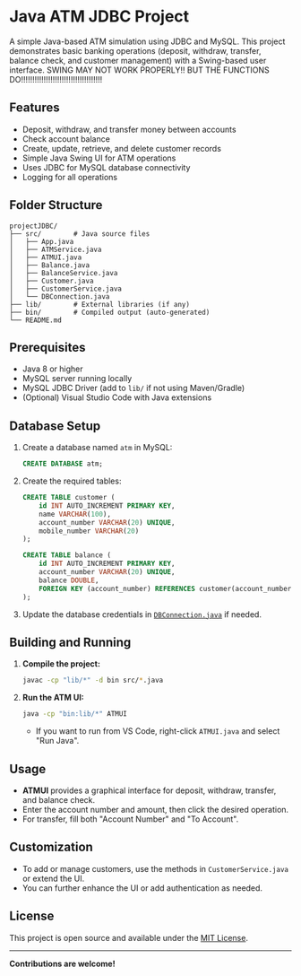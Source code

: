 # Java ATM JDBC Project

A simple Java-based ATM simulation using JDBC and MySQL. This project demonstrates basic banking operations (deposit, withdraw, transfer, balance check, and customer management) with a Swing-based user interface.
SWING MAY NOT WORK PROPERLY!! BUT THE FUNCTIONS DO!!!!!!!!!!!!!!!!!!!!!!!!!!!!!!!!!!!!

## Features

-   Deposit, withdraw, and transfer money between accounts
-   Check account balance
-   Create, update, retrieve, and delete customer records
-   Simple Java Swing UI for ATM operations
-   Uses JDBC for MySQL database connectivity
-   Logging for all operations

## Folder Structure

```
projectJDBC/
├── src/        # Java source files
│   ├── App.java
│   ├── ATMService.java
│   ├── ATMUI.java
│   ├── Balance.java
│   ├── BalanceService.java
│   ├── Customer.java
│   ├── CustomerService.java
│   └── DBConnection.java
├── lib/        # External libraries (if any)
├── bin/        # Compiled output (auto-generated)
└── README.md
```

## Prerequisites

-   Java 8 or higher
-   MySQL server running locally
-   MySQL JDBC Driver (add to `lib/` if not using Maven/Gradle)
-   (Optional) Visual Studio Code with Java extensions

## Database Setup

1. Create a database named `atm` in MySQL:

    ```sql
    CREATE DATABASE atm;
    ```

2. Create the required tables:

    ```sql
    CREATE TABLE customer (
        id INT AUTO_INCREMENT PRIMARY KEY,
        name VARCHAR(100),
        account_number VARCHAR(20) UNIQUE,
        mobile_number VARCHAR(20)
    );

    CREATE TABLE balance (
        id INT AUTO_INCREMENT PRIMARY KEY,
        account_number VARCHAR(20) UNIQUE,
        balance DOUBLE,
        FOREIGN KEY (account_number) REFERENCES customer(account_number)
    );
    ```

3. Update the database credentials in [`DBConnection.java`](src/DBConnection.java) if needed.

## Building and Running

1. **Compile the project:**

    ```sh
    javac -cp "lib/*" -d bin src/*.java
    ```

2. **Run the ATM UI:**

    ```sh
    java -cp "bin:lib/*" ATMUI
    ```

    - If you want to run from VS Code, right-click `ATMUI.java` and select "Run Java".

## Usage

-   **ATMUI** provides a graphical interface for deposit, withdraw, transfer, and balance check.
-   Enter the account number and amount, then click the desired operation.
-   For transfer, fill both "Account Number" and "To Account".

## Customization

-   To add or manage customers, use the methods in `CustomerService.java` or extend the UI.
-   You can further enhance the UI or add authentication as needed.

## License

This project is open source and available under the [MIT License](LICENSE).

---

**Contributions are welcome!**
